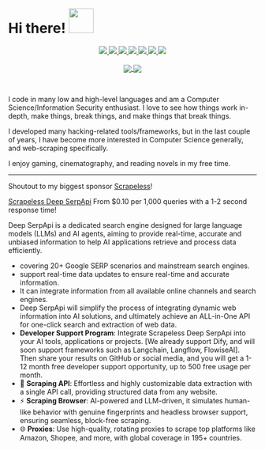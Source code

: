 <h1> Hi there! <img src="https://media.giphy.com/media/mGcNjsfWAjY5AEZNw6/giphy.gif" width="50"></h1>

<p align="center">
  <a href="https://twitter.com/D4Vinci1">
    <img src="https://img.shields.io/badge/D4Vinci-blue?style=for-the-badge&logo=x&logoColor=00AEFF&labelColor=1f1f1f&color=1f1f1f">
  </a>
  <a href="https://www.linkedin.com/in/karim-shoair/">
    <img src="https://img.shields.io/badge/-Karim%20Shoair-blue?style=for-the-badge&logo=Linkedin&logoColor=00AEFF&labelColor=1f1f1f&color=1f1f1f">
  </a>
  <a href="https://t.me/D4Vinci_0x">
    <img src="https://img.shields.io/badge/D4Vinci__0x-0078D4?style=for-the-badge&logo=Telegram&logoColor=00AEFF&labelColor=1f1f1f&color=1f1f1f">
  </a>
  <a href="https://medium.com/@d4vinci">
    <img src="https://img.shields.io/badge/d4vinci-0078D4?style=for-the-badge&logo=Medium&logoColor=00AEFF&labelColor=1f1f1f&color=1f1f1f">
  </a>
  <a href="https://www.threads.net/@karim_shoair">
    <img src="https://img.shields.io/badge/karim-shoair?style=for-the-badge&logo=threads&logoColor=00AEFF&labelColor=1f1f1f&color=1f1f1f">
  </a>
  <a href="https://www.hackthebox.eu/profile/59616">
    <img src="https://img.shields.io/badge/d4vinci-0078D4?style=for-the-badge&logo=Hackthebox&logoColor=00AEFF&labelColor=1f1f1f&color=1f1f1f">
  </a>
  <a href="mailto:karim.shoair@pm.me">
    <img src="https://img.shields.io/badge/karim.shoair@pm.me-0078D4?style=for-the-badge&logo=Protonmail&logoColor=00AEFF&labelColor=1f1f1f&color=1f1f1f">
  </a>
  <br><br>
  <a href="https://github.com/D4Vinci">
  <img align="center" src="https://github-readme-stats.vercel.app/api?username=D4Vinci&count_private=true&show_icons=true&theme=github_dark_dimmed" />
  </a>
  <a href="https://github.com/D4Vinci">
    <img align="center" src="https://github-readme-stats.vercel.app/api/top-langs/?username=D4Vinci&layout=compact&theme=github_dark_dimmed&langs_count=8" />
  </a>
</p>


<br>

I code in many low and high-level languages and am a Computer Science/Information Security enthusiast. I love to see how things work in-depth, make things, break things, and make things that break things.

I developed many hacking-related tools/frameworks, but in the last couple of years, I have become more interested in Computer Science generally, and web-scraping specifically.

I enjoy gaming, cinematography, and reading novels in my free time.

---
Shoutout to my biggest sponsor [Scrapeless](https://www.scrapeless.com/?utm_source=github&utm_medium=ads&utm_campaign=scraping&utm_term=D4Vinci)!

[Scrapeless Deep SerpApi](https://www.scrapeless.com/en/product/deep-serp-api?utm_source=website&utm_medium=ads&utm_campaign=scraping&utm_term=d4vinci) From $0.10 per 1,000 queries with a 1-2 second response time! 

Deep SerpApi is a dedicated search engine designed for large language models (LLMs) and AI agents, aiming to provide real-time, accurate and unbiased information to help AI applications retrieve and process data efficiently.
- covering 20+ Google SERP scenarios and mainstream search engines.
- support real-time data updates to ensure real-time and accurate information.
- It can integrate information from all available online channels and search engines.
- Deep SerpApi will simplify the process of integrating dynamic web information into AI solutions, and ultimately achieve an ALL-in-One API for one-click search and extraction of web data.
- **Developer Support Program**: Integrate Scrapeless Deep SerpApi into your AI tools, applications or projects. [We already support Dify, and will soon support frameworks such as Langchain, Langflow, FlowiseAI]. Then share your results on GitHub or social media, and you will get a 1-12 month free developer support opportunity, up to 500 free usage per month.
- 🚀 **Scraping API**: Effortless and highly customizable data extraction with a single API call, providing structured data from any website.
- ⚡ **Scraping Browser**: AI-powered and LLM-driven, it simulates human-like behavior with genuine fingerprints and headless browser support, ensuring seamless, block-free scraping.
- 🌐 **Proxies**: Use high-quality, rotating proxies to scrape top platforms like Amazon, Shopee, and more, with global coverage in 195+ countries.

